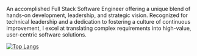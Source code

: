 
An accomplished Full Stack Software Engineer offering a unique blend of hands-on development, leadership, and strategic vision. Recognized for technical leadership and a dedication to fostering a culture of continuous improvement, I excel at translating complex requirements into high-value, user-centric software solutions.

[![Top Langs](https://github-readme-stats.vercel.app/api/top-langs/?username=SarahTech-alt)](https://github.com/SarahTech-alt/github-readme-stats)
